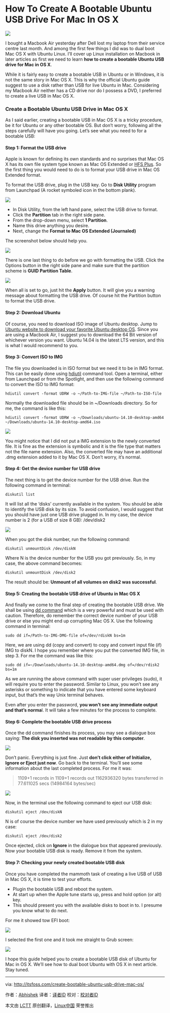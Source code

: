 How To Create A Bootable Ubuntu USB Drive For Mac In OS X
================================================================================
![](http://itsfoss.itsfoss.netdna-cdn.com/wp-content/uploads/2014/11/Create_bootable_Ubuntu_USB_Mac_OS_X.jpg)

I bought a Macbook Air yesterday after Dell lost my laptop from their service centre last month. And among the first few things I did was to dual boot Mac OS X with Ubuntu Linux. I’ll cover up Linux installation on Macbook in later articles as first we need to learn **how to create a bootable Ubuntu USB drive for Mac in OS X**.

While it is fairly easy to create a bootable USB in Ubuntu or in Windows, it is not the same story in Mac OS X. This is why the official Ubuntu guide suggest to use a disk rather than USB for live Ubuntu in Mac. Considering my Macbook Air neither has a CD drive nor do I possess a DVD, I preferred to create a live USB in Mac OS X.

### Create a Bootable Ubuntu USB Drive in Mac OS X ###

As I said earlier, creating a bootable USB in Mac OS X is a tricky procedure, be it for Ubuntu or any other bootable OS. But don’t worry, following all the steps carefully will have you going. Let’s see what you need to for a bootable USB:

#### Step 1: Format the USB drive ####

Apple is known for defining its own standards and no surprises that Mac OS X has its own file system type known as Mac OS Extended or [HFS Plus][1]. So the first thing you would need to do is to format your USB drive in Mac OS Extended format.

To format the USB drive, plug in the USB key. Go to **Disk Utility** program from Launchpad (A rocket symboled icon in the bottom plank).

![](http://itsfoss.itsfoss.netdna-cdn.com/wp-content/uploads/2014/11/Disk_Utility_Mac.jpg)

- In Disk Utility, from the left hand pane, select the USB drive to format.
- Click the **Partition** tab in the right side pane.
- From the drop-down menu, select **1 Partition**.
- Name this drive anything you desire.
- Next, change the **Format to Mac OS Extended (Journaled)**

The screenshot below should help you.

![](http://itsfoss.itsfoss.netdna-cdn.com/wp-content/uploads/2014/11/Format_Usb_Mac_4.jpg)

There is one last thing to do before we go with formatting the USB. Click the Options button in the right side pane and make sure that the partition scheme is **GUID Partition Table**.

![](http://itsfoss.itsfoss.netdna-cdn.com/wp-content/uploads/2014/11/Format_Usb_Mac_2.jpg)

When all is set to go, just hit the **Apply** button. It will give you a warning message about formatting the USB drive. Of course hit the Partition button to format the USB drive.

#### Step 2: Download Ubuntu ####

Of course, you need to download ISO image of Ubuntu desktop. Jump to [Ubuntu website to download your favorite Ubuntu desktop OS][2]. Since you are using a Macbook Air, I suggest you to download the 64 Bit version of whichever version you want. Ubuntu 14.04 is the latest LTS version, and this is what I would recommend to you.

#### Step 3: Convert ISO to IMG ####

The file you downloaded is in ISO format but we need it to be in IMG format. This can be easily done using [hdiutil][3] command tool. Open a terminal, either from Launchpad or from the Spotlight, and then use the following command to convert the ISO to IMG format:

    hdiutil convert -format UDRW -o ~/Path-to-IMG-file ~/Path-to-ISO-file

Normally the downloaded file should be in ~/Downloads directory. So for me, the command is like this:

    hdiutil convert -format UDRW -o ~/Downloads/ubuntu-14.10-desktop-amd64 ~/Downloads/ubuntu-14.10-desktop-amd64.iso

![](http://itsfoss.itsfoss.netdna-cdn.com/wp-content/uploads/2014/11/ISO_to_IMG_Convert_Mac_OS_X.jpeg)

You might notice that I did not put a IMG extension to the newly converted file. It is fine as the extension is symbolic and it is the file type that matters not the file name extension. Also, the converted file may have an additional .dmg extension added to it by Mac OS X. Don’t worry, it’s normal.

#### Step 4: Get the device number for USB drive ####

The next thing is to get the device number for the USB drive. Run the following command in terminal:

    diskutil list

It will list all the ‘disks’ currently available in the system. You should be able to identify the USB disk by its size. To avoid confusion, I would suggest that you should have just one USB drive plugged in. In my case, the device number is 2 (for a USB of size 8 GB): /dev/disk2

![](http://itsfoss.itsfoss.netdna-cdn.com/wp-content/uploads/2014/11/Create_bootable_USB_Mac_OSX.jpeg)

When you got the disk number, run the following command:

    diskutil unmountDisk /dev/diskN

Where N is the device number for the USB you got previously. So, in my case, the above command becomes:

    diskutil unmountDisk /dev/disk2

The result should be: **Unmount of all volumes on disk2 was successful**.

#### Step 5: Creating the bootable USB drive of Ubuntu in Mac OS X ####

And finally we come to the final step of creating the bootable USB drive. We shall be using [dd command][4] which is a very powerful and must be used with caution. Therefore, do remember the correct device number of your USB drive or else you might end up corrupting Mac OS X. Use the following command in terminal:

    sudo dd if=/Path-to-IMG-DMG-file of=/dev/rdiskN bs=1m

Here, we are using dd (copy and convert) to copy and convert input file (if) IMG to diskN.  I hope you remember where you put the converted IMG file, in step 3. For me the command was like this:

    sudo dd if=~/Downloads/ubuntu-14.10-desktop-amd64.dmg of=/dev/rdisk2 bs=1m

As we are running the above command with super user privileges (sudo), it will require you to enter the password. Similar to Linux, you won’t see any asterisks or something to indicate that you have entered some keyboard input, but that’s the way Unix terminal behaves.

Even after you enter the password, **you won’t see any immediate output and that’s norma**l. It will take a few minutes for the process to complete.

#### Step 6: Complete the bootable USB drive process ####

Once the dd command finishes its process, you may see a dialogue box saying: **The disk you inserted was not readable by this computer**.

![](http://itsfoss.itsfoss.netdna-cdn.com/wp-content/uploads/2014/11/Bootable_USB_3.png)

Don’t panic. Everything is just fine. Just **don’t click either of Initialize, Ignore or Eject just now**. Go back to the terminal. You’ll see some information about the last completed process. For me it was:

> 1109+1 records in
> 1109+1 records out
> 1162936320 bytes transferred in 77.611025 secs (14984164 bytes/sec)

![](http://itsfoss.itsfoss.netdna-cdn.com/wp-content/uploads/2014/11/Create_bootable_USB_Mac_OSX_1.jpeg)

Now, in the terminal use the following command to eject our USB disk:

    diskutil eject /dev/diskN

N is of course the device number we have used previously which is 2 in my case:

    diskutil eject /dev/disk2

Once ejected, click on **Ignore** in the dialogue box that appeared previously. Now your bootable USB disk is ready. Remove it from the system.

#### Step 7: Checking your newly created bootable USB disk ####

Once you have completed the mammoth task of creating a live USB of USB in Mac OS X, it is time to test your efforts.

- Plugin the bootable USB and reboot the system.
- At start up when the Apple tune starts up, press and hold option (or alt) key.
- This should present you with the available disks to boot in to. I presume you know what to do next.

For me it showed tow EFI boot:

![](http://itsfoss.itsfoss.netdna-cdn.com/wp-content/uploads/2014/11/Ubuntu_boot_USB_Mac_OSX_1.jpeg)

I selected the first one and it took me straight to Grub screen:

![](http://itsfoss.itsfoss.netdna-cdn.com/wp-content/uploads/2014/11/Ubuntu_boot_USB_Mac_OSX.jpeg)

I hope this guide helped you to create a bootable USB disk of Ubuntu for Mac in OS X. We’ll see how to dual boot Ubuntu with OS X in next article. Stay tuned.

--------------------------------------------------------------------------------

via: http://itsfoss.com/create-bootable-ubuntu-usb-drive-mac-os/

作者：[Abhishek][a]
译者：[译者ID](https://github.com/译者ID)
校对：[校对者ID](https://github.com/校对者ID)

本文由 [LCTT](https://github.com/LCTT/TranslateProject) 原创翻译，[Linux中国](http://linux.cn/) 荣誉推出

[a]:http://itsfoss.com/author/Abhishek/
[1]:http://en.wikipedia.org/wiki/HFS_Plus
[2]:http://www.ubuntu.com/download/desktop
[3]:https://developer.apple.com/library/mac/documentation/Darwin/Reference/ManPages/man1/hdiutil.1.html
[4]:http://en.wikipedia.org/wiki/Dd_%28Unix%29
